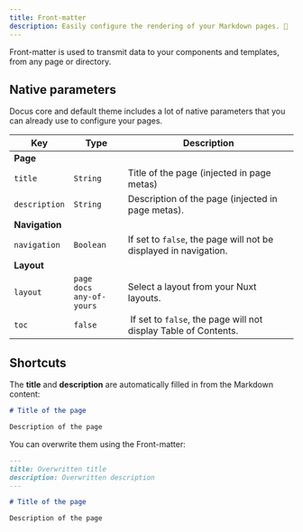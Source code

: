 ```yaml
---
title: Front-matter
description: Easily configure the rendering of your Markdown pages. 📝
---
```


Front-matter is used to transmit data to your components and templates, from any page or directory.

## Native parameters

Docus core and default theme includes a lot of native parameters that you can already use to configure your pages.

| Key | Type | Description |
|---------|--------| -----|
| **Page** | | |
| `title` | `String` | Title of the page (injected in page metas) |
| `description` | `String` | Description of the page (injected in page metas). |
| **Navigation** | | |
| `navigation` | `Boolean` | If set to `false`, the page will not be displayed in navigation. |
| **Layout** | | |
| `layout` | `page`<br/>`docs`<br/>`any-of-yours` | Select a layout from your Nuxt layouts. |
| `toc` | `false` | If set to `false`, the page will not display Table of Contents. |

## Shortcuts

The **title** and **description** are automatically filled in from the Markdown content:

```md
# Title of the page

Description of the page
```

You can overwrite them using the Front-matter:

```md
---
title: Overwritten title
description: Overwritten description
---

# Title of the page

Description of the page
```

